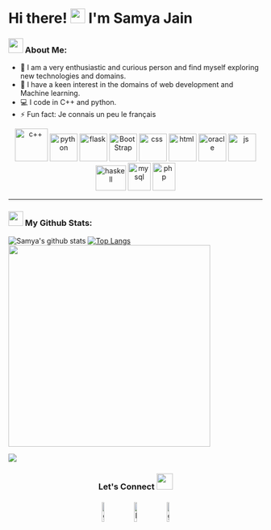 
# Hi there! <img src="https://github.com/TheDudeThatCode/TheDudeThatCode/blob/master/Assets/Hi.gif" width="29px" height = "29px"> I'm Samya Jain
 
<!-- <p align="center">
<a href="https://in.linkedin.com/in/samya-jain-a68443204" target="blank"><img align="center" src="https://cdn.jsdelivr.net/npm/simple-icons@3.0.1/icons/linkedin.svg" alt="samyajain" height="30" width="30" /></a>&nbsp;
<a href="mail to:samyajain17@gmail.com" target="blank"><img align="center" src="https://cdn.jsdelivr.net/npm/simple-icons@3.0.1/icons/gmail.svg" alt="samya17" height="40" width="30" /></a>&nbsp;
</p> -->

### <img src="https://github.com/TheDudeThatCode/TheDudeThatCode/blob/master/Assets/Developer.gif" width="29px" height = "29px"> About Me:
- 📝 I am a very enthusiastic and curious person and find myself exploring new technologies and domains.
- 🏦 I have a keen interest in the domains of web development and Machine learning.
- 💻 I code in C++ and python. 
- ⚡ Fun fact: Je connais un peu le français

<p align="center">
      <img src="https://i.imgur.com/Ao2P8iG.png" alt="c++" width="65" height="65"/> 
      <img src="https://www.vectorlogo.zone/logos/python/python-icon.svg" alt="python" width="55" height="55"/>
      <img src="https://cdn.jsdelivr.net/gh/devicons/devicon/icons/flask/flask-original-wordmark.svg" alt="flask" width="55" height="55"/>
      <img src="https://cdn.jsdelivr.net/gh/devicons/devicon/icons/bootstrap/bootstrap-original.svg" alt="BootStrap" width="55" height="55"/>
      <img src="https://cdn.jsdelivr.net/gh/devicons/devicon/icons/css3/css3-original.svg" alt="css" width="55" height="55"/> 
      <img src="https://cdn.jsdelivr.net/gh/devicons/devicon/icons/html5/html5-original.svg" alt="html" width="55" height="55"/>
      <img src="https://cdn.jsdelivr.net/gh/devicons/devicon/icons/oracle/oracle-original.svg" alt="oracle" width="55" height="55"/>
      <img src="https://cdn.jsdelivr.net/gh/devicons/devicon/icons/javascript/javascript-original.svg" alt="js" width="55" height="55"/>
      <img src="https://cdn.jsdelivr.net/gh/devicons/devicon/icons/haskell/haskell-original.svg" alt="haskell" width="60" height="50"/>
      <img src="https://www.vectorlogo.zone/logos/mysql/mysql-icon.svg" alt="mysql" width="45" height="55"/>
      <img src="https://cdn.jsdelivr.net/gh/devicons/devicon/icons/php/php-original.svg" alt="php" width="45" height="55"/>
</p>

---
### <img src='https://media1.giphy.com/media/du3J3cXyzhj75IOgvA/giphy.gif?cid=ecf05e47x2g034i9pzwtzzsd3xgg2w9nr94t4tflbbgo3008&rid=giphy.gif' width="29px" height = "29px"> My Github Stats:

![Samya's github stats](https://github-readme-stats.vercel.app/api?username=samya02&show_icons=true&title_color=ffc857&icon_color=8ac926&text_color=daf7dc&bg_color=151515&include_all_commits=true)
[![Top Langs](https://github-readme-stats.vercel.app/api/top-langs/?username=samya02&layout=compact&text_color=daf7dc&bg_color=151515)](https://github.com/samya02/github-readme-stats)
<img src = "https://github-readme-streak-stats.herokuapp.com/?user=samya02&theme=dark&currStreakLabel=fa7a18&fire=fa7a18&ring=fa7a18" width = 400>
	
<!-- <img  title="🔥 Get streak stats for your profile at git.io/streak-stats" alt="Mark streak" src="https://github-readme-streak-stats.herokuapp.com/?user=samya02&theme=dark&hide_border=false" /> <br> -->
<!-- [![GitHub Streak](https://github-readme-streak-stats.herokuapp.com/?user=samya02&theme=dark)](https://git.io/streak-stats) -->
![](https://komarev.com/ghpvc/?username=samya02&color=blue)

<h3 align="center">Let's Connect <img src="https://raw.githubusercontent.com/ShahriarShafin/ShahriarShafin/main/Assets/handshake.gif" height="32px"></h3>
<p align="center">
	<a href="https://github.com/samya02"><img alt="github" width="10%" style="padding:5px" src="https://img.icons8.com/clouds/100/000000/github.png"/></a>
	<a href="https://in.linkedin.com/in/samya-jain-a68443204"><img alt="linkedin" width="10%" style="padding:5px" src="https://img.icons8.com/clouds/100/000000/linkedin.png"/></a>
	<a href="mailto:samyajain17@gmail.com"><img alt="gmail" width="10%" style="padding:5px" src="https://img.icons8.com/clouds/100/000000/gmail.png"/></a>
</p>




<!-- ### Hi there 👋


**samya02/samya02** is a ✨ _special_ ✨ repository because its `README.md` (this file) appears on your GitHub profile.

Here are some ideas to get you started:

- 🔭 I’m currently working on ...
- 🌱 I’m currently learning ...
- 👯 I’m looking to collaborate on ...
- 🤔 I’m looking for help with ...
- 💬 Ask me about ...
- 📫 How to reach me: ...
- 😄 Pronouns: ...
- ⚡ Fun fact: ...


I am Samya Jain, pursuing my B.TECH in CSAI. I am a very enthusiastic and curious person and find myself exploring new technologies!

Connect with me on-- [Linkedin](https://www.linkedin.com/in/samya-jain-a68443204/). -->

